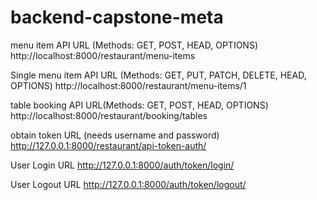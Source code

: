 # backend-capstone-meta
menu item  API  URL (Methods: GET, POST, HEAD, OPTIONS)
http://localhost:8000/restaurant/menu-items

Single menu item  API  URL (Methods: GET, PUT, PATCH, DELETE, HEAD, OPTIONS)
http://localhost:8000/restaurant/menu-items/1


table booking API URL(Methods: GET, POST, HEAD, OPTIONS)
http://localhost:8000/restaurant/booking/tables


obtain token URL (needs username and password)
http://127.0.0.1:8000/restaurant/api-token-auth/


User Login URL
http://127.0.0.1:8000/auth/token/login/


User Logout URL
http://127.0.0.1:8000/auth/token/logout/  


